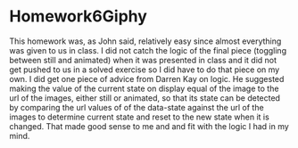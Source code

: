 # Homework6Giphy

This homework was, as John said, relatively easy since almost everything was given to us in class.  I did not catch the logic of the final piece (toggling between still and animated) when it was presented in class and it did not get pushed to us in a solved exercise so I did have to do that piece on my own.  I did get one piece of advice from Darren Kay on logic.  He suggested making the value of the current state on display equal of the image to the url of the images, either still or animated, so that its state can be detected by comparing the url values of of the data-state against the url of the images to determine current state and reset to the new state when it is changed.  That made good sense to me and and fit with the logic I had in my mind.  